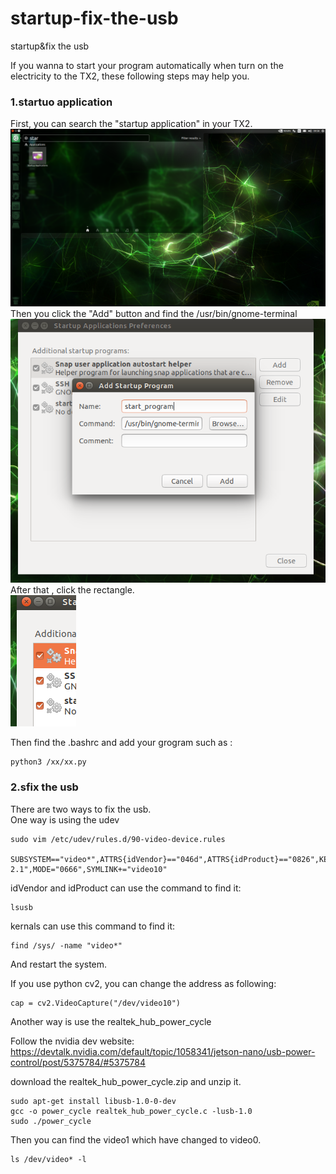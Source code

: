 # startup-fix-the-usb
startup&amp;fix the usb

If you wanna to start your program automatically when turn on the electricity to the TX2, these following steps may help you.
<br>
### 1.startuo application<br>
First, you can search the "startup application" in your TX2.<br>
![image](https://github.com/zhucheng725/startup-fix-the-usb/blob/master/1.png)
<br>
Then you click the "Add" button and find the /usr/bin/gnome-terminal<br>
![image](https://github.com/zhucheng725/startup-fix-the-usb/blob/master/2.png)
<br>
After that , click the rectangle.<br>
![image](https://github.com/zhucheng725/startup-fix-the-usb/blob/master/3.png)

Then find the .bashrc and add your grogram such as :<br>
```
python3 /xx/xx.py
```

### 2.sfix the usb<br>

There are two ways to fix the usb.<br>
One way is using the udev
```
sudo vim /etc/udev/rules.d/90-video-device.rules

SUBSYSTEM=="video*",ATTRS{idVendor}=="046d",ATTRS{idProduct}=="0826",KERNELS=="1-2.1",MODE="0666",SYMLINK+="video10"

```

idVendor and idProduct can use the command to find it:
```
lsusb
```

kernals can use this command to find it:<br>
```
find /sys/ -name "video*"
```

And restart the system.<br>

If you use python cv2, you can change the address as following:<br>

```
cap = cv2.VideoCapture("/dev/video10")
```

Another way is use the realtek_hub_power_cycle<br>

Follow the nvidia dev website: https://devtalk.nvidia.com/default/topic/1058341/jetson-nano/usb-power-control/post/5375784/#5375784<br>

download the realtek_hub_power_cycle.zip and unzip it.

```
sudo apt-get install libusb-1.0-0-dev
gcc -o power_cycle realtek_hub_power_cycle.c -lusb-1.0
sudo ./power_cycle
```

Then you can find the video1 which have changed to video0.<br>
```
ls /dev/video* -l
```
